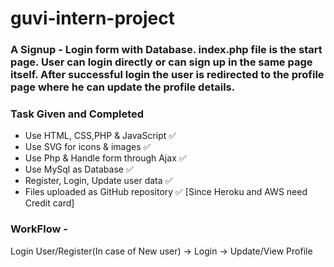 # guvi-intern-project

<h3>
A Signup - Login form with Database. index.php file is the start page. User can login directly or can sign up in the same page itself. After successful login the user is redirected to the profile page where he can update the profile details.
</h3>

<h3>
Task Given and Completed
</h3>

- Use HTML, CSS,PHP & JavaScript ✅
- Use SVG for icons & images ✅
- Use Php & Handle form through Ajax ✅
- Use MySql as Database ✅
- Register, Login, Update user data ✅
- Files uploaded as GitHub repository ✅ [Since Heroku and AWS need Credit card]

<h3>
WorkFlow - 
</h3>
Login User/Register(In case of New user) -> Login -> Update/View Profile

